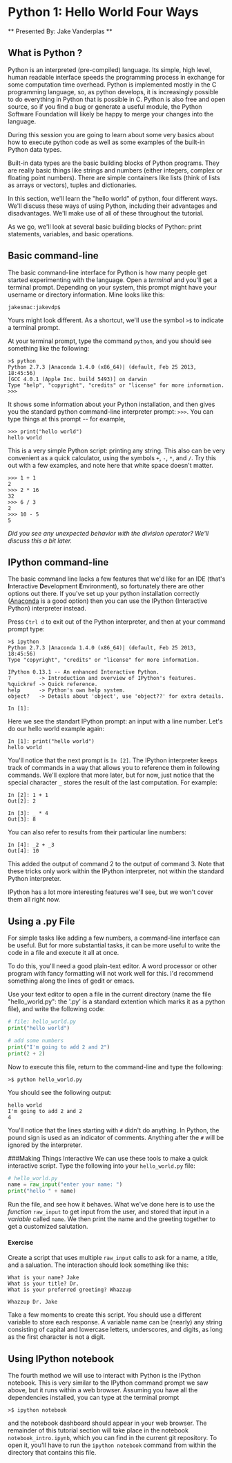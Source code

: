 Python 1: Hello World Four Ways
===============================

** Presented By: Jake Vanderplas **


What is Python ?
----------------

Python is an interpreted (pre-compiled) language. Its simple, high
level, human readable interface speeds the programming process in
exchange for some computation time overhead. Python is implemented
mostly in the C programming language, so, as python develops, it is
increasingly possible to do everything in Python that is possible in C.
Python is also free and open source, so if you find a bug or generate a
useful module, the Python Software Foundation will likely be happy to
merge your changes into the language.

During this session you are going to learn about some very basics about
how to execute python code as well as some examples of the built-in
Python data types.

Built-in data types are the basic building blocks of Python programs.
They are really basic things like strings and numbers (either integers,
complex or floating point numbers). There are simple containers like
lists (think of lists as arrays or vectors), tuples and dictionaries.

In this section, we'll learn the "hello world" of python, four different ways.
We'll discuss these ways of using Python, including their advantages and
disadvantages.  We'll make use of all of these throughout the tutorial.

As we go, we'll look at several basic building blocks of Python: print
statements, variables, and basic operations.



Basic command-line
------------------
The basic command-line interface for Python is how many people get started
experimenting with the language.  Open a *terminal* and you'll get a terminal
prompt.  Depending on your system, this prompt might have your username or
directory information.  Mine looks like this:

```
jakesmac:jakevdp$
```

Yours might look different. As a shortcut, we'll use the symbol ``>$`` to
indicate a terminal prompt.

At your terminal prompt, type the command ``python``, and you should see
something like the following:

```
>$ python
Python 2.7.3 |Anaconda 1.4.0 (x86_64)| (default, Feb 25 2013, 18:45:56) 
[GCC 4.0.1 (Apple Inc. build 5493)] on darwin
Type "help", "copyright", "credits" or "license" for more information.
>>> 
```

It shows some information about your Python installation, and then gives you
the standard python command-line interpreter prompt: ``>>>``.  You can type
things at this prompt -- for example,

```
>>> print("hello world")
hello world
```

This is a very simple Python script: printing any string.  This also can be
very convenient as a quick calculator, using the symbols ``+``, ``-``, ``*``,
and ``/``.  Try this out with a few examples, and note here that white space
doesn't matter.

```
>>> 1 + 1
2
>>> 2 * 16
32
>>> 6 / 3
2
>>> 10 - 5
5
```

*Did you see any unexpected behavior with the division operator?
We'll discuss this a bit later.*




IPython command-line
--------------------
The basic command line lacks a few features that we'd like for an IDE
(that's **I**nteractive **D**evelopment **E**nvironment), so fortunately
there are other options out there.  If you've set up your python 
installation correctly ([Anaconda](https://store.continuum.io/) is a
good option) then you can use the IPython (Interactive Python) interpreter
instead.

Press ``Ctrl d`` to exit out of the Python interpreter, and then at your
command prompt type:

```
>$ ipython
Python 2.7.3 |Anaconda 1.4.0 (x86_64)| (default, Feb 25 2013, 18:45:56) 
Type "copyright", "credits" or "license" for more information.

IPython 0.13.1 -- An enhanced Interactive Python.
?         -> Introduction and overview of IPython's features.
%quickref -> Quick reference.
help      -> Python's own help system.
object?   -> Details about 'object', use 'object??' for extra details.

In [1]:
```

Here we see the standart IPython prompt: an input with a line number.  Let's
do our hello world example again:

```
In [1]: print("hello world")
hello world
```

You'll notice that the next prompt is ``In [2]``.  The IPython interpreter
keeps track of commands in a way that allows you to reference them in following
commands.  We'll explore that more later, but for now, just notice that the
special character ``_`` stores the result of the last computation.
For example:

```
In [2]: 1 + 1
Out[2]: 2

In [3]: _ * 4
Out[3]: 8
```

You can also refer to results from their particular line numbers:

```
In [4]: _2 + _3
Out[4]: 10
```

This added the output of command 2 to the output of command 3.  Note that
these tricks only work within the IPython interpreter, not within the standard
Python interpreter.

IPython has a lot more interesting features we'll see, but we won't cover them
all right now.



Using a .py File
----------------
For simple tasks like adding a few numbers, a command-line interface can be
useful.  But for more substantial tasks, it can be more useful to write the
code in a file and execute it all at once.

To do this, you'll need a good plain-text editor.  A word processor or other
program with fancy formatting will not work well for this.  I'd recommend
something along the lines of gedit or emacs.

Use your text editor to open a file in the current directory
(name the file "hello_world.py": the '.py' is a standard extention which
marks it as a python file), and write the following code:

``` python
# file: hello_world.py
print("hello world")

# add some numbers
print("I'm going to add 2 and 2")
print(2 + 2)
```

Now to execute this file, return to the command-line and type the following:

```
>$ python hello_world.py
```

You should see the following output:

```
hello world
I'm going to add 2 and 2
4
```

You'll notice that the lines starting with ``#`` didn't do anything.  In
Python, the pound sign is used as an indicator of comments.  Anything after
the ``#`` will be ignored by the interpreter.

###Making Things Interactive
We can use these tools to make a quick interactive script.  Type the following
into your ``hello_world.py`` file:

``` python
# hello_world.py
name = raw_input("enter your name: ")
print("hello " + name)
```

Run the file, and see how it behaves.  What we've done here is to use the
*function* ``raw_input`` to get input from the user, and stored that input
in a *variable* called ``name``.  We then print the name and the greeting
together to get a customized salutation.

#### Exercise
Create a script that uses multiple ``raw_input`` calls to ask for a name,
a title, and a saluation.  The interaction should look something like this:

```
What is your name? Jake
What is your title? Dr.
What is your preferred greeting? Whazzup

Whazzup Dr. Jake
```

Take a few moments to create this script. You should use a different variable
to store each response.  A variable name can be (nearly) any string
consisting of capital and lowercase letters, underscores, and digits, as
long as the first character is not a digit.



Using IPython notebook
----------------------
The fourth method we will use to interact with Python is the IPython notebook.
This is very similar to the IPython command prompt we saw above, but it
runs within a web browser.  Assuming you have all the dependencies installed,
you can type at the terminal prompt

```
>$ ipython notebook
```

and the notebook dashboard should appear in your web browser.  The remainder
of this tutorial section will take place in the notebook
``notebook_intro.ipynb``, which you can find in the current git repository.
To open it, you'll have to run the ``ipython notebook`` command from within
the directory that contains this file.